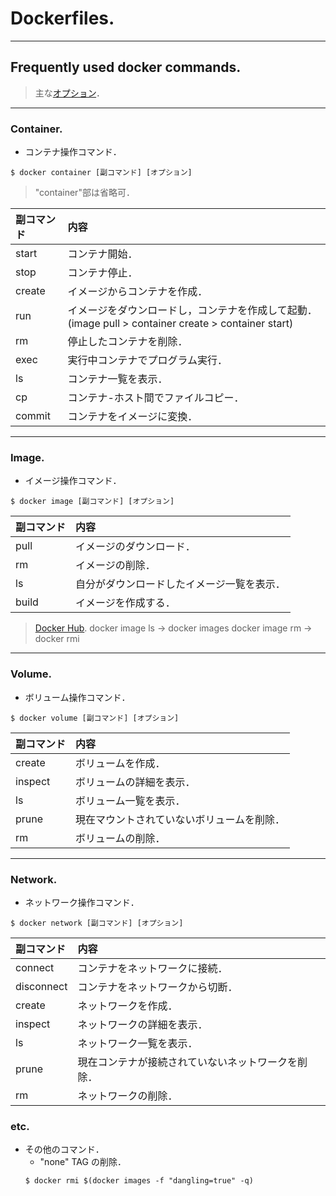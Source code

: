 # Dockerfiles.
---

## Frequently used docker commands.
[オプション]: https://qiita.com/TaaaZyyy/items/4ecf21f23e6730faf696 
> 主な[オプション]．

---
### Container.
- コンテナ操作コマンド．
~~~
$ docker container [副コマンド] [オプション]
~~~
> "container"部は省略可．

| 副コマンド | 内容 | 
| :----- | :----- |
| start  | コンテナ開始． | 
| stop  | コンテナ停止． |  
| create  | イメージからコンテナを作成． |  
| run  | イメージをダウンロードし，コンテナを作成して起動．  (image pull > container create > container start) |  
| rm  | 停止したコンテナを削除． |  |
| exec  | 実行中コンテナでプログラム実行． |  
| ls  | コンテナ一覧を表示． |  
| cp  | コンテナ-ホスト間でファイルコピー． |  
| commit  | コンテナをイメージに変換． |  

---
### Image.
- イメージ操作コマンド．
~~~
$ docker image [副コマンド] [オプション]
~~~

| 副コマンド | 内容 | 
| :----- | :----- |
| pull  | イメージのダウンロード． | 
| rm  | イメージの削除． | 
| ls  | 自分がダウンロードしたイメージ一覧を表示． | 
| build  | イメージを作成する． | 

[Docker Hub]: https://hub.docker.com 
> [Docker Hub].
> docker image ls -> docker images
> docker image rm -> docker rmi

---
### Volume.
- ボリューム操作コマンド．
~~~
$ docker volume [副コマンド] [オプション]
~~~

| 副コマンド | 内容 | 
| :----- | :----- |
| create  | ボリュームを作成． | 
| inspect  | ボリュームの詳細を表示． | 
| ls  | ボリューム一覧を表示． | 
| prune  | 現在マウントされていないボリュームを削除． | 
| rm  | ボリュームの削除． |

---
### Network.
- ネットワーク操作コマンド．
~~~
$ docker network [副コマンド] [オプション]
~~~

| 副コマンド | 内容 | 
| :----- | :----- |
| connect  | コンテナをネットワークに接続． | 
| disconnect  | コンテナをネットワークから切断． | 
| create  | ネットワークを作成． | 
| inspect  | ネットワークの詳細を表示． | 
| ls  | ネットワーク一覧を表示． | 
| prune  | 現在コンテナが接続されていないネットワークを削除． | 
| rm  | ネットワークの削除． | 

### etc.
- その他のコマンド．
    - "none" TAG の削除．
    ~~~
    $ docker rmi $(docker images -f "dangling=true" -q)
    ~~~

